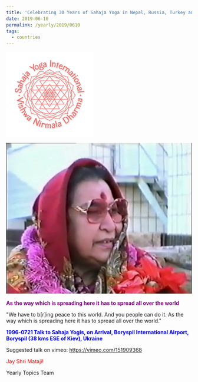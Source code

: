 ```yaml
---
title: 'Celebrating 30 Years of Sahaja Yoga in Nepal, Russia, Turkey and Ukraine, Post 13'
date: 2019-06-10
permalink: /yearly/2019/0610
tags:
  - countries
---
```


![PICTURE 9](/images/image9.png)

<div style="text-align: center"><img src="/images/image12.png" /></div>

<p style="color:purple; text-align:left;">
<b>As the way which is spreading here it has to spread all over the world</b><br>
</p>

"We have to b[r]ing peace to this world. And you people can do it. As the way which is spreading here it has to spread all over the world." 

<p style="color:blue;">
<b>1996-0721 Talk to Sahaja Yogis, on Arrival, Boryspil International Airport, Boryspil (38 kms ESE of Kiev), Ukraine</b>
</p>

Suggested talk on vimeo: <a href="https://vimeo.com/151909368"> https://vimeo.com/151909368</a>

<p style="color:red;">Jay Shri Mataji!<br></p>

Yearly Topics Team